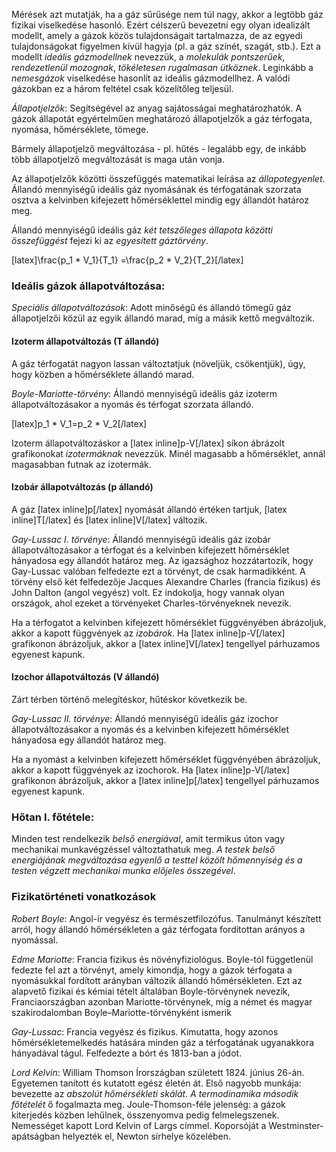 Mérések azt mutatják, ha a gáz sűrűsége nem túl nagy, akkor a legtöbb gáz fizikai viselkedése hasonló. Ezért célszerű bevezetni egy olyan idealizált modellt, amely a gázok közös tulajdonságait tartalmazza, de az egyedi tulajdonságokat figyelmen kívül hagyja (pl. a gáz színét, szagát, stb.). Ezt a modellt *ideális gázmodellnek* nevezzük, a *molekulák pontszerűek*, *rendezetlenül mozognak*, *tökéletesen rugalmasan ütköznek*. Leginkább a *nemesgázok* viselkedése hasonlít az ideális gázmodellhez. A valódi gázokban ez a három feltétel csak közelítőleg teljesül.

*Állapotjelzők*: Segítségével az anyag sajátosságai meghatározhatók.  A gázok állapotát egyértelműen meghatározó állapotjelzők a gáz térfogata, nyomása, hőmérséklete, tömege.

Bármely állapotjelző megváltozása - pl. hűtés - legalább egy, de inkább több állapotjelző megváltozását is maga után vonja.

Az állapotjelzők közötti összefüggés matematikai leírása az *állapotegyenlet*. Állandó mennyiségű ideális gáz nyomásának és térfogatának szorzata osztva a kelvinben kifejezett hőmérséklettel mindig egy állandót határoz meg.

Állandó mennyiségű ideális gáz *két tetszőleges állapota közötti összefüggést* fejezi ki az *egyesített gáztörvény*.

[latex]\frac{p_1 * V_1}{T_1} =\frac{p_2 * V_2}{T_2}[/latex]

### Ideális gázok állapotváltozása:

*Speciális állapotváltozások*: Adott minőségű és állandó tömegű gáz állapotjelzői közül az egyik állandó marad, míg a másik kettő megváltozik.

#### Izoterm állapotváltozás (T állandó)

A gáz térfogatát nagyon lassan változtatjuk (növeljük, csökentjük), úgy, hogy közben a hőmérséklete állandó marad.

*Boyle-Mariotte-törvény*: Állandó mennyiségű ideális gáz izoterm állapotváltozásakor a nyomás és térfogat szorzata állandó.

[latex]p_1 * V_1=p_2 * V_2[/latex]

Izoterm állapotváltozáskor a [latex inline]p-V[/latex] síkon ábrázolt grafikonokat *izotermáknak* nevezzük. Minél magasabb a hőmérséklet, annál magasabban futnak az izotermák.

#### Izobár állapotváltozás (p állandó)

A gáz [latex inline]p[/latex] nyomását állandó értéken tartjuk, [latex inline]T[/latex] és [latex inline]V[/latex] változik.

*Gay-Lussac I. törvénye*: Állandó mennyiségű ideális gáz izobár állapotváltozásakor a térfogat és a kelvinben kifejezett hőmérséklet hányadosa egy állandót határoz meg. Az igazsághoz hozzátartozik, hogy Gay-Lussac valóban felfedezte ezt a törvényt, de csak harmadikként. A törvény első két felfedezője Jacques Alexandre Charles (francia fizikus) és John Dalton (angol vegyész) volt. Ez indokolja, hogy vannak olyan országok, ahol ezeket a törvényeket Charles-törvényeknek nevezik.

Ha a térfogatot a kelvinben kifejezett hőmérséklet függvényében ábrázoljuk, akkor a kapott függvények az *izobárok*. Ha [latex inline]p-V[/latex] grafikonon ábrázoljuk, akkor a [latex inline]V[/latex] tengellyel párhuzamos egyenest kapunk.

#### Izochor állapotváltozás (V állandó)

Zárt térben történő melegítéskor, hűtéskor következik be.

*Gay-Lussac II. törvénye*: Állandó mennyiségű ideális gáz izochor állapotváltozásakor a nyomás és a kelvinben kifejezett hőmérséklet hányadosa egy állandót határoz meg.

Ha a nyomást a kelvinben kifejezett hőmérséklet függvényében ábrázoljuk, akkor a kapott függvények az izochorok. Ha [latex inline]p-V[/latex] grafikonon ábrázoljuk, akkor a [latex inline]p[/latex] tengellyel párhuzamos egyenest kapunk.

### Hőtan I. főtétele:

Minden test rendelkezik *belső energiával*, amit termikus úton vagy mechanikai munkavégzéssel változtathatuk meg. *A testek belső energiájának megváltozása egyenlő a testtel közölt hőmennyiség és a testen végzett mechanikai munka előjeles összegével*.

### Fizikatörténeti vonatkozások

*Robert Boyle*: Angol-ír vegyész és természetfilozófus. Tanulmányt készített arról, hogy állandó hőmérsékleten a gáz térfogata fordítottan arányos a nyomással.

*Edme Mariotte*: Francia fizikus és növényfiziológus. Boyle-tól függetlenül fedezte fel azt a törvényt, amely kimondja, hogy a gázok térfogata a nyomásukkal fordított arányban változik állandó hőmérsékleten. Ezt az alapvető fizikai és kémiai tételt általában Boyle-törvénynek nevezik, Franciaországban azonban Mariotte-törvénynek, míg a német és magyar szakirodalomban Boyle–Mariotte-törvényként ismerik

*Gay-Lussac*: Francia vegyész és fizikus. Kimutatta, hogy azonos hőmérsékletemelkedés hatására minden gáz a térfogatának ugyanakkora hányadával tágul. Felfedezte a bórt és 1813-ban a jódot.

*Lord Kelvin*: William Thomson Írországban született 1824. június 26-án. Egyetemen tanított és kutatott egész életén át. Első nagyobb munkája: bevezette az *abszolút hőmérsékleti skálát*. *A termodinamika második főtételét* ő fogalmazta meg. Joule-Thomson-féle jelenség: a gázok kiterjedés közben lehűlnek, összenyomva pedig felmelegszenek. Nemességet kapott Lord Kelvin of Largs címmel. Koporsóját a Westminster-apátságban helyezték el, Newton sírhelye közelében.
